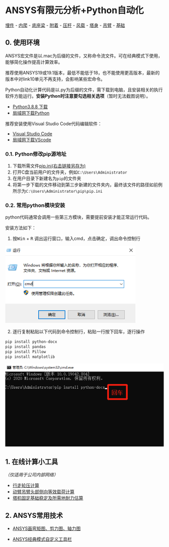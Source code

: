 # ANSYS有限元分析+Python自动化

[埋件](埋件计算.md) - [内爬](内爬计算.md) - [底座梁](底座梁计算.md) - [附着](附着计算.md) - [压杆](压杆校核.md) - [风载](风载.md) - [塔身](./塔身.md) - [吊臂](./吊臂.md) - [基础](./基础.md)

## 0. 使用环境

ANSYS宏文件是以.mac为后缀的文件，又称命令流文件。可在经典模式下使用，能够简化操作提高计算效率。

推荐使用ANSYS19或19.1版本，最低不能低于18，也不能使用更高版本，最新的版本中对link10单元不再支持，会影响某些宏命令。

Python自动化计算代码是以.py为后缀的文件，需下载到电脑，且安装相关的执行软件方能运行。**安装Python时注意要勾选相关选项**（暂时无法截图说明）。

* [Python3.8.8 下载](https://www.python.org/ftp/python/3.8.8/python-3.8.8-amd64.exe)
* [局域网下载Python](https://xuming.science/file/python.rar)

推荐安装使用Visual Studio Code代码编辑软件：

* [Visual Studio Code](https://code.visualstudio.com/)
* [局域网下载VScode](https://xuming.science/file/VS.rar)

### 0.1. Python修改pip源地址

1. 下载所需文件[pip.ini(右击链接另存为)](./docs/pip.ini)
2. 打开C盘当前用户的文件夹，例如`C:\Users\Administrator`
3. 在用户目录下新建名为`pip`的文件夹
4. 将第一步下载的文件移动到第三步新建的文件夹内，最终该文件的路径如前例所示为`C:\Users\Administrator\pip\pip.ini`

### 0.2. 常用python模块安装

python代码通常会调用一些第三方模块，需要提前安装才能正常运行代码。

安装方法如下：

1. 按<kbd>Win</kbd> + <kbd>R</kbd> 调出运行窗口，输入cmd，点击确定，调出命令控制行

![cmd](./images/cmd.png)

2. 逐行复制粘贴以下代码到命令控制行，粘贴一行按下回车，逐行操作
```
pip install python-docx
pip install pandas
pip install Pillow
pip install matplotlib
```
![cmd2](./images/cmd2.png)

## 1. 在线计算小工具

*（仅适用于公司内部网络）*

* [行走轮压计算](http://192.168.16.198/lunya.php)
* [动臂吊臂头部侧向等效载荷计算](http://192.168.16.198/pianbai.php)
* [塔机固定基础稳定及所需地耐力估算](http://192.168.16.198/jichu.php)

## 2. ANSYS常用技术

* [ANSYS画弯矩图、剪力图、轴力图](ANSYS画弯矩图、剪力图、轴力图.md)

* [ANSYS经典模式自定义工具栏](ANSYS经典模式自定义工具栏.md)

